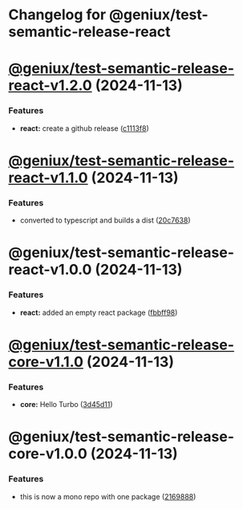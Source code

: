 # Changelog for @geniux/test-semantic-release-react

# [@geniux/test-semantic-release-react-v1.2.0](https://github.com/geniux-designs/test-semantic-release/compare/@geniux/test-semantic-release-react-v1.1.0...@geniux/test-semantic-release-react-v1.2.0) (2024-11-13)


### Features

* **react:** create a github release ([c1113f8](https://github.com/geniux-designs/test-semantic-release/commit/c1113f8bb1537573287e5e881fc3aead0f69999d))

# [@geniux/test-semantic-release-react-v1.1.0](https://github.com/geniux-designs/test-semantic-release/compare/@geniux/test-semantic-release-react-v1.0.0...@geniux/test-semantic-release-react-v1.1.0) (2024-11-13)


### Features

* converted to typescript and builds a dist ([20c7638](https://github.com/geniux-designs/test-semantic-release/commit/20c7638b44117c13f49f6401a73b6cb5019a8405))

# @geniux/test-semantic-release-react-v1.0.0 (2024-11-13)


### Features

* **react:** added an empty react package ([fbbff98](https://github.com/geniux-designs/test-semantic-release/commit/fbbff98dd49b63064770fd4be9c88d44312d5e86))

# [@geniux/test-semantic-release-core-v1.1.0](https://github.com/geniux-designs/test-semantic-release/compare/@geniux/test-semantic-release-core-v1.0.0...@geniux/test-semantic-release-core-v1.1.0) (2024-11-13)


### Features

* **core:** Hello Turbo ([3d45d11](https://github.com/geniux-designs/test-semantic-release/commit/3d45d1105326e5c1bb68323543b0b45f6fe9fa05))

# @geniux/test-semantic-release-core-v1.0.0 (2024-11-13)


### Features

* this is now a mono repo with one package ([2169888](https://github.com/geniux-designs/test-semantic-release/commit/216988862d40124c5963aeb48dc44dd90b125f0f))
